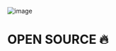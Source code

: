 ![image](https://github.com/user-attachments/assets/239f5c64-158c-4da1-acf0-3b8eba8693b5)

# OPEN SOURCE 🔥
